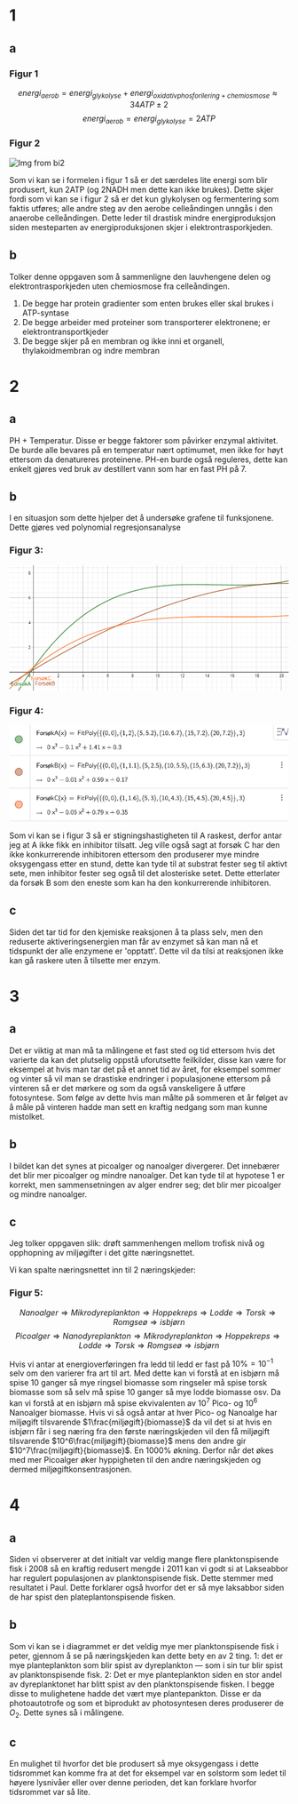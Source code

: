 # 1

## a

### Figur 1

$$energi_{aerob} = energi_{glykolyse}+energi_{oxidativphosforilering+chemiosmose} \approx 34ATP \pm 2$$
$$energi_{aerob} = energi_{glykolyse} = 2ATP$$

### Figur 2

![Img from bi2](http://web2.gyldendal.no/undervisning/felles/pixdir20/data/archive_specific/bi2_grunnbok/image_fullsize/07_13_080852.jpg)

Som vi kan se i formelen i figur 1 så er det særdeles lite energi som blir produsert, kun 2ATP (og 2NADH men dette kan ikke brukes). Dette skjer fordi som vi kan se i figur 2 så er det kun glykolysen og fermentering som faktis utføres; alle andre steg av den aerobe celleåndingen unngås i den anaerobe celleåndingen. Dette leder til drastisk mindre energiproduksjon siden mesteparten av energiproduksjonen skjer i elektrontrasporkjeden.

## b

Tolker denne oppgaven som å sammenligne den lauvhengene delen og elektrontrasporkjeden uten chemiosmose fra celleåndingen.

1. De begge har protein gradienter som enten brukes eller skal brukes i ATP-syntase
2. De begge arbeider med proteiner som transporterer elektronene; er elektrontransportkjeder
3. De begge skjer på en membran og ikke inni et organell, thylakoidmembran og indre membran

# 2

## a

PH + Temperatur. Disse er begge faktorer som påvirker enzymal aktivitet. De burde alle bevares på en temperatur nært optimumet, men ikke for høyt ettersom da denatureres proteinene. PH-en burde også reguleres, dette kan enkelt gjøres ved bruk av destillert vann som har en fast PH på 7.

## b

I en situasjon som dette hjelper det å undersøke grafene til funksjonene. Dette gjøres ved polynomial regresjonsanalyse

### Figur 3:

![Graphs](graph.png)

### Figur 4:

![Kildekode til analysen](code.png)

Som vi kan se i figur 3 så er stigningshastigheten til A raskest, derfor antar jeg at A ikke fikk en inhibitor tilsatt. Jeg ville også sagt at forsøk C har den ikke konkurrerende inhibitoren ettersom den produserer mye mindre oksygengass etter en stund, dette kan tyde til at substrat fester seg til aktivt sete, men inhibitor fester seg også til det alosteriske setet. Dette etterlater da forsøk B som den eneste som kan ha den konkurrerende inhibitoren.

## c

Siden det tar tid for den kjemiske reaksjonen å ta plass selv, men den reduserte aktiveringsenergien man får av enzymet så kan man nå et tidspunkt der alle enzymene er 'opptatt'. Dette vil da tilsi at reaksjonen ikke kan gå raskere uten å tilsette mer enzym.

# 3

## a

Det er viktig at man må ta målingene et fast sted og tid ettersom hvis det varierte da kan det plutselig oppstå uforutsette feilkilder, disse kan være for eksempel at hvis man tar det på et annet tid av året, for eksempel sommer og vinter så vil man se drastiske endringer i populasjonene ettersom på vinteren så er det mørkere og som da også vanskeligere å utføre fotosyntese. Som følge av dette hvis man målte på sommeren et år følget av å måle på vinteren hadde man sett en kraftig nedgang som man kunne mistolket.

## b

I bildet kan det synes at picoalger og nanoalger divergerer. Det innebærer det blir mer picoalger og mindre nanoalger. Det kan tyde til at hypotese 1 er korrekt, men sammensetningen av alger endrer seg; det blir mer picoalger og mindre nanoalger.

## c

Jeg tolker oppgaven slik: drøft sammenhengen mellom trofisk nivå og opphopning av miljøgifter i det gitte næringsnettet.

Vi kan spalte næringsnettet inn til 2 næringskjeder:

### Figur 5:

$$Nanoalger \Longrightarrow Mikro dyreplankton \Longrightarrow Hoppekreps \Longrightarrow Lodde \Longrightarrow Torsk \Longrightarrow Romgseø \Longrightarrow isbjørn$$
$$Picoalger\Longrightarrow Nanodyreplankton \Longrightarrow Mikro dyreplankton \Longrightarrow Hoppekreps \Longrightarrow Lodde \Longrightarrow Torsk \Longrightarrow Romgseø \Longrightarrow isbjørn$$

Hvis vi antar at energioverføringen fra ledd til ledd er fast på $10\% = 10^{-1}$ selv om den varierer fra art til art. Med dette kan vi forstå at en isbjørn må spise 10 ganger så mye ringsel biomasse som ringseler må spise torsk biomasse som så selv må spise 10 ganger så mye lodde biomasse osv. Da kan vi forstå at en isbjørn må spise ekvivalenten av $10^7$ Pico- og $10^6$ Nanoalger biomasse. Hvis vi så også antar at hver Pico- og Nanoalge har miljøgift tilsvarende $1\frac{miljøgift}{biomasse}$ da vil det si at hvis en isbjørn får i seg næring fra den første næringskjeden vil den få miljøgift tilsvarende $10^6\frac{miljøgift}{biomasse}$ mens den andre gir $10^7\frac{miljøgift}{biomasse}$. En $1000\%$ økning. Derfor når det økes med mer Picoalger øker hyppigheten til den andre næringskjeden og dermed miljøgiftkonsentrasjonen.

# 4

## a

Siden vi observerer at det initialt var veldig mange flere planktonspisende fisk i 2008 så en kraftig redusert mengde i 2011 kan vi godt si at Lakseabbor har regulert populasjonen av planktonspisende fisk. Dette stemmer med resultatet i Paul. Dette forklarer også hvorfor det er så mye laksabbor siden de har spist den plateplantonspisende fisken.

## b

Som vi kan se i diagrammet er det veldig mye mer planktonspisende fisk i peter, gjennom å se på næringskjeden kan dette bety en av 2 ting. 1: det er mye planteplankton som blir spist av dyreplankton — som i sin tur blir spist av planktonspisende fisk. 2: Det er mye planteplankton siden en stor andel av dyreplanktonet har blitt spist av den planktonspisende fisken. I begge disse to mulighetene hadde det vært mye plantepankton. Disse er da photoautotrofe og som et biprodukt av photosyntesen deres produserer de $O_2$. Dette synes så i målingene.

## c

En mulighet til hvorfor det ble produsert så mye oksygengass i dette tidsrommet kan komme fra at det for eksempel var en solstorm som ledet til høyere lysnivåer eller over denne perioden, det kan forklare hvorfor tidsrommet var så lite.

